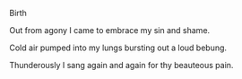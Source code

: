 Birth

Out from agony I came
to embrace my sin and shame.

Cold air pumped into my lungs
bursting out a loud bebung.

Thunderously I sang
again and again
for thy beauteous pain.
